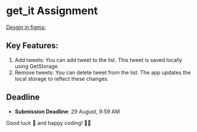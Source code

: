 # get_it Assignment

[Desgin in figma:](https://www.figma.com/design/aWCEupjtCF8SFRjcoIswdZ/get_it-assignment?node-id=0-1&t=CafZwovrSmT1CtSp-1)

## Key Features:
1. Add tweets: You can add tweet to the list. This tweet is saved locally using GetStorage.
2. Remove tweets: You can delete tweet from the list. The app updates the local storage to reflect these changes.

## Deadline
- **Submission Deadline**: 29 August, 9:59 AM

Good luck 🚀
and happy coding! 🧑‍💻
